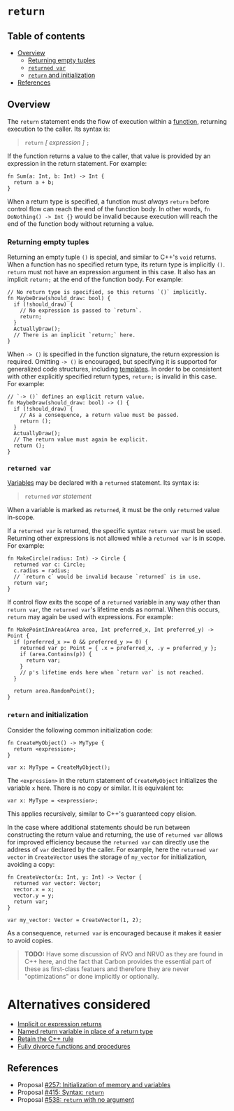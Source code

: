 # `return`

<!--
Part of the Carbon Language project, under the Apache License v2.0 with LLVM
Exceptions. See /LICENSE for license information.
SPDX-License-Identifier: Apache-2.0 WITH LLVM-exception
-->

<!-- toc -->

## Table of contents

-   [Overview](#overview)
    -   [Returning empty tuples](#returning-empty-tuples)
    -   [`returned var`](#returned-var)
    -   [`return` and initialization](#return-and-initialization)
-   [References](#references)

<!-- tocstop -->

## Overview

The `return` statement ends the flow of execution within a
[function](../functions.md), returning execution to the caller. Its syntax is:

> `return` _[ expression ]_ `;`

If the function returns a value to the caller, that value is provided by an
expression in the return statement. For example:

```carbon
fn Sum(a: Int, b: Int) -> Int {
  return a + b;
}
```

When a return type is specified, a function must _always_ `return` before
control flow can reach the end of the function body. In other words,
`fn DoNothing() -> Int {}` would be invalid because execution will reach the end
of the function body without returning a value.

### Returning empty tuples

Returning an empty tuple `()` is special, and similar to C++'s `void` returns.
When a function has no specified return type, its return type is implicitly
`()`. `return` must not have an expression argument in this case. It also has an
implicit `return;` at the end of the function body. For example:

```carbon
// No return type is specified, so this returns `()` implicitly.
fn MaybeDraw(should_draw: bool) {
  if (!should_draw) {
    // No expression is passed to `return`.
    return;
  }
  ActuallyDraw();
  // There is an implicit `return;` here.
}
```

When `-> ()` is specified in the function signature, the return expression is
required. Omitting `-> ()` is encouraged, but specifying it is supported for
generalized code structures, including [templates](../templates.md). In order to
be consistent with other explicitly specified return types, `return;` is invalid
in this case. For example:

```carbon
// `-> ()` defines an explicit return value.
fn MaybeDraw(should_draw: bool) -> () {
  if (!should_draw) {
    // As a consequence, a return value must be passed.
    return ();
  }
  ActuallyDraw();
  // The return value must again be explicit.
  return ();
}
```

### `returned var`

[Variables](../variables.md) may be declared with a `returned` statement. Its
syntax is:

> `returned` _var statement_

When a variable is marked as `returned`, it must be the only `returned` value
in-scope.

If a `returned var` is returned, the specific syntax `return var` must be used.
Returning other expressions is not allowed while a `returned var` is in scope.
For example:

```carbon
fn MakeCircle(radius: Int) -> Circle {
  returned var c: Circle;
  c.radius = radius;
  // `return c` would be invalid because `returned` is in use.
  return var;
}
```

If control flow exits the scope of a `returned` variable in any way other than
`return var`, the `returned var`'s lifetime ends as normal. When this occurs,
`return` may again be used with expressions. For example:

```carbon
fn MakePointInArea(Area area, Int preferred_x, Int preferred_y) -> Point {
  if (preferred_x >= 0 && preferred_y >= 0) {
    returned var p: Point = { .x = preferred_x, .y = preferred_y };
    if (area.Contains(p)) {
      return var;
    }
    // p's lifetime ends here when `return var` is not reached.
  }

  return area.RandomPoint();
}
```

### `return` and initialization

Consider the following common initialization code:

```carbon
fn CreateMyObject() -> MyType {
  return <expression>;
}

var x: MyType = CreateMyObject();
```

The `<expression>` in the return statement of `CreateMyObject` initializes the
variable `x` here. There is no copy or similar. It is equivalent to:

```carbon
var x: MyType = <expression>;
```

This applies recursively, similar to C++'s guaranteed copy elision.

In the case where additional statements should be run between constructing the
return value and returning, the use of `returned var` allows for improved
efficiency because the `returned var` can directly use the address of `var`
declared by the caller. For example, here the `returned var vector` in
`CreateVector` uses the storage of `my_vector` for initialization, avoiding a
copy:

```carbon
fn CreateVector(x: Int, y: Int) -> Vector {
  returned var vector: Vector;
  vector.x = x;
  vector.y = y;
  return var;
}

var my_vector: Vector = CreateVector(1, 2);
```

As a consequence, `returned var` is encouraged because it makes it easier to
avoid copies.

> **TODO:** Have some discussion of RVO and NRVO as they are found in C++ here,
> and the fact that Carbon provides the essential part of these as first-class
> featuers and therefore they are never "optimizations" or done implicitly or
> optionally.

# Alternatives considered

-   [Implicit or expression returns](/proposals/p0415.md#implicit-or-expression-returns)
-   [Named return variable in place of a return type](/proposals/p0257.md#named-return-variable-in-place-of-a-return-type)
-   [Retain the C++ rule](/proposals/p0538.md#retain-the-c-rule)
-   [Fully divorce functions and procedures](/proposals/p0538.md#fully-divorce-functions-and-procedures)

## References

-   Proposal
    [#257: Initialization of memory and variables](https://github.com/carbon-language/carbon-lang/pull/257)
-   Proposal
    [#415: Syntax: `return`](https://github.com/carbon-language/carbon-lang/pull/415)
-   Proposal
    [#538: `return` with no argument](https://github.com/carbon-language/carbon-lang/pull/538)
